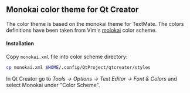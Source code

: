 ## Monokai color theme for Qt Creator

The color theme is based on the monokai theme for TextMate. The colors
definitions have been taken from Vim's [molokai](https://github.com/tomasr/molokai)
color scheme.


#### Installation

Copy `monokai.xml` file into color scheme directory:
```bash
cp monokai.xml $HOME/.config/QtProject/qtcreator/styles
```

In Qt Creator go to _Tools -> Options -> Text Editor -> Font & Colors_ and
select Monokai under "Color Scheme".

